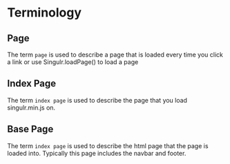 # Terminology

## Page

The term `page` is used to describe a page that is loaded every time you click a
link or use Singulr.loadPage() to load a page


## Index Page

The term `index page` is used to describe the page that you load singulr.min.js
on.


## Base Page

The term `index page` is used to describe the html page that the page is loaded
into. Typically this page includes the navbar and footer.